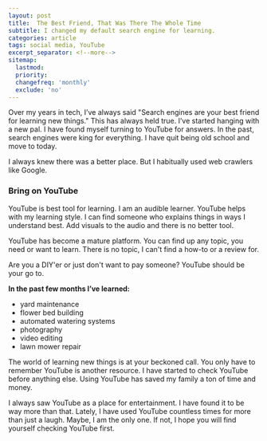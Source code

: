 ```yaml
---
layout: post
title:  The Best Friend, That Was There The Whole Time
subtitle: I changed my default search engine for learning.
categories: article
tags: social media, YouTube
excerpt_separator: <!--more-->
sitemap:
  lastmod: 
  priority: 
  changefreq: 'monthly'
  exclude: 'no'
---
```

Over my years in tech, I’ve always said "Search engines are your best friend for learning new things." This has always held true. I’ve started hanging with a new pal. <!--more--> 
I have found myself turning to YouTube for answers. In the past, search engines were king for everything. I have quit being old school and move to today. 

I always knew there was a better place. But I habitually used web crawlers like Google. 

### Bring on YouTube
YouTube is best tool for learning. I am an audible learner. YouTube helps with my learning style. I can find someone who explains things in ways I understand best. Add visuals to the audio and there is no better tool. 

YouTube has become a mature platform. You can find up any topic, you need or want to learn. There is no topic, I can't find a how-to or a review for. 

Are you a DIY'er or just don't want to pay someone? YouTube should be your go to. 

**In the past few months I’ve learned:**
- yard maintenance
- flower bed building 
- automated watering systems 
- photography
- video editing 
- lawn mower repair

The world of learning new things is at your beckoned call. You only have to remember YouTube is another resource. I have started to check YouTube before anything else. Using YouTube has saved my family a ton of time and money.

I always saw YouTube as a place for entertainment. I have found it to be way more than that. Lately, I have used YouTube countless times for more than just a laugh. Maybe, I am the only one. If not, I hope you will find yourself checking YouTube first.


